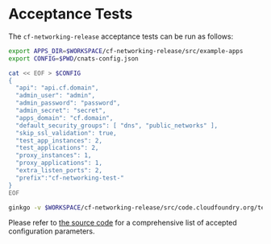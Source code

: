 # Acceptance Tests

The `cf-networking-release` acceptance tests can be run as follows:

```bash
export APPS_DIR=$WORKSPACE/cf-networking-release/src/example-apps
export CONFIG=$PWD/cnats-config.json

cat << EOF > $CONFIG
{
  "api": "api.cf.domain",
  "admin_user": "admin",
  "admin_password": "password",
  "admin_secret": "secret",
  "apps_domain": "cf.domain",
  "default_security_groups": [ "dns", "public_networks" ],
  "skip_ssl_validation": true,
  "test_app_instances": 2,
  "test_applications": 2,
  "proxy_instances": 1,
  "proxy_applications": 1,
  "extra_listen_ports": 2,
  "prefix":"cf-networking-test-"
}
EOF

ginkgo -v $WORKSPACE/cf-networking-release/src/code.cloudfoundry.org/test/acceptance

```

Please refer to [the source code](https://github.com/cloudfoundry/cf-networking-release/blob/develop/src/cf-pusher/config/config.go) for a comprehensive list of accepted configuration parameters.
